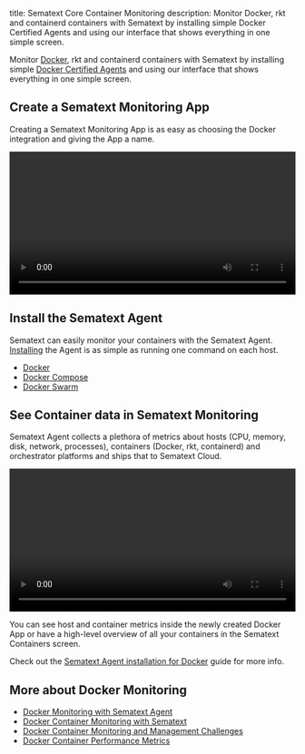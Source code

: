 title: Sematext Core Container Monitoring
description: Monitor Docker, rkt and containerd containers with Sematext by installing simple Docker Certified Agents and using our interface that shows everything in one simple screen.

Monitor [Docker](https://www.docker.com/), rkt and containerd containers with Sematext by installing simple [Docker Certified Agents](https://hub.docker.com/_/sematext-agent-monitoring-and-logging) and using our interface that shows everything in one simple screen.

## Create a Sematext Monitoring App
Creating a Sematext Monitoring App is as easy as choosing the Docker integration and giving the App a name.

<video style="display:block; width:100%; height:auto;" controls autoplay loop>
  <source src="https://sematext.com/wp-content/uploads/2019/06/sematext-create-docker-app.mp4" type="video/mp4" />
</video>

## Install the Sematext Agent
Sematext can easily monitor your containers with the Sematext Agent. [Installing](../agents/sematext-agent/containers/installation) the Agent is as simple as running one command on each host.

- [Docker](../../agents/sematext-agent/containers/installation/#docker)
- [Docker Compose](../../agents/sematext-agent/containers/installation/docker-compose)
- [Docker Swarm](../../agents/sematext-agent/containers/installation/#docker-swarm-enterprise)

## See Container data in Sematext Monitoring
Sematext Agent collects a plethora of metrics about hosts (CPU, memory, disk, network, processes), containers (Docker, rkt, containerd) and orchestrator platforms and ships that to Sematext Cloud.

<video style="display:block; width:100%; height:auto;" controls autoplay loop>
  <source src="https://sematext.com/wp-content/uploads/2019/06/sematext-shipping-docker-metrics.mp4" type="video/mp4" />
</video>

You can see host and container metrics inside the newly created Docker App or have a high-level overview of all your containers in the Sematext Containers screen.

Check out the [Sematext Agent installation for Docker](../agents/sematext-agent/containers/installation) guide for more info.

## More about Docker Monitoring
* [Docker Monitoring with Sematext Agent](../agents/sematext-agent/)
* [Docker Container Monitoring with Sematext](https://sematext.com/blog/docker-container-monitoring-with-sematext/)
* [Docker Container Monitoring and Management Challenges](https://sematext.com/blog/docker-container-monitoring-management-challenges/)
* [Docker Container Performance Metrics](https://sematext.com/blog/top-docker-metrics-to-watch/)

